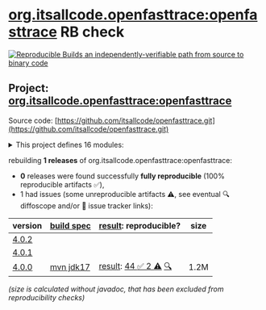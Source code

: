 [org.itsallcode.openfasttrace:openfasttrace](https://central.sonatype.com/artifact/org.itsallcode.openfasttrace/openfasttrace/versions) RB check
=======

[![Reproducible Builds](https://reproducible-builds.org/images/logos/rb.svg) an independently-verifiable path from source to binary code](https://reproducible-builds.org/)

## Project: [org.itsallcode.openfasttrace:openfasttrace](https://central.sonatype.com/artifact/org.itsallcode.openfasttrace/openfasttrace/versions)

Source code: [https://github.com/itsallcode/openfasttrace.git](https://github.com/itsallcode/openfasttrace.git)

<details><summary>This project defines 16 modules:</summary>

* [org.itsallcode.openfasttrace:openfasttrace](https://central.sonatype.com/artifact/org.itsallcode.openfasttrace/openfasttrace/4.0.0)
* [org.itsallcode.openfasttrace:openfasttrace-api](https://central.sonatype.com/artifact/org.itsallcode.openfasttrace/openfasttrace-api/4.0.0)
* [org.itsallcode.openfasttrace:openfasttrace-core](https://central.sonatype.com/artifact/org.itsallcode.openfasttrace/openfasttrace-core/4.0.0)
* [org.itsallcode.openfasttrace:openfasttrace-exporter-common](https://central.sonatype.com/artifact/org.itsallcode.openfasttrace/openfasttrace-exporter-common/4.0.0)
* [org.itsallcode.openfasttrace:openfasttrace-exporter-specobject](https://central.sonatype.com/artifact/org.itsallcode.openfasttrace/openfasttrace-exporter-specobject/4.0.0)
* [org.itsallcode.openfasttrace:openfasttrace-importer-lightweightmarkup](https://central.sonatype.com/artifact/org.itsallcode.openfasttrace/openfasttrace-importer-lightweightmarkup/4.0.0)
* [org.itsallcode.openfasttrace:openfasttrace-importer-markdown](https://central.sonatype.com/artifact/org.itsallcode.openfasttrace/openfasttrace-importer-markdown/4.0.0)
* [org.itsallcode.openfasttrace:openfasttrace-importer-restructuredtext](https://central.sonatype.com/artifact/org.itsallcode.openfasttrace/openfasttrace-importer-restructuredtext/4.0.0)
* [org.itsallcode.openfasttrace:openfasttrace-importer-specobject](https://central.sonatype.com/artifact/org.itsallcode.openfasttrace/openfasttrace-importer-specobject/4.0.0)
* [org.itsallcode.openfasttrace:openfasttrace-importer-tag](https://central.sonatype.com/artifact/org.itsallcode.openfasttrace/openfasttrace-importer-tag/4.0.0)
* [org.itsallcode.openfasttrace:openfasttrace-importer-xmlparser](https://central.sonatype.com/artifact/org.itsallcode.openfasttrace/openfasttrace-importer-xmlparser/4.0.0)
* [org.itsallcode.openfasttrace:openfasttrace-importer-zip](https://central.sonatype.com/artifact/org.itsallcode.openfasttrace/openfasttrace-importer-zip/4.0.0)
* [org.itsallcode.openfasttrace:openfasttrace-parent](https://central.sonatype.com/artifact/org.itsallcode.openfasttrace/openfasttrace-parent/4.0.0)
* [org.itsallcode.openfasttrace:openfasttrace-reporter-aspec](https://central.sonatype.com/artifact/org.itsallcode.openfasttrace/openfasttrace-reporter-aspec/4.0.0)
* [org.itsallcode.openfasttrace:openfasttrace-reporter-html](https://central.sonatype.com/artifact/org.itsallcode.openfasttrace/openfasttrace-reporter-html/4.0.0)
* [org.itsallcode.openfasttrace:openfasttrace-reporter-plaintext](https://central.sonatype.com/artifact/org.itsallcode.openfasttrace/openfasttrace-reporter-plaintext/4.0.0)
</details>

rebuilding **1 releases** of org.itsallcode.openfasttrace:openfasttrace:
- **0** releases were found successfully **fully reproducible** (100% reproducible artifacts :white_check_mark:),
- 1 had issues (some unreproducible artifacts :warning:, see eventual :mag: diffoscope and/or :memo: issue tracker links):

| version | [build spec](/BUILDSPEC.md) | [result](https://reproducible-builds.org/docs/jvm/): reproducible? | size |
| -- | --------- | ------ | -- |
| [4.0.2](https://central.sonatype.com/artifact/org.itsallcode.openfasttrace/openfasttrace/4.0.2/pom) | | | |
| [4.0.1](https://central.sonatype.com/artifact/org.itsallcode.openfasttrace/openfasttrace/4.0.1/pom) | | | |
| [4.0.0](https://central.sonatype.com/artifact/org.itsallcode.openfasttrace/openfasttrace/4.0.0/pom) | [mvn jdk17](openfasttrace-4.0.0.buildspec) | [result](openfasttrace-4.0.0.buildinfo): [44 :white_check_mark:  2 :warning:](openfasttrace-4.0.0.buildcompare) [:mag:](openfasttrace-4.0.0.diffoscope) | 1.2M |

<i>(size is calculated without javadoc, that has been excluded from reproducibility checks)</i>
